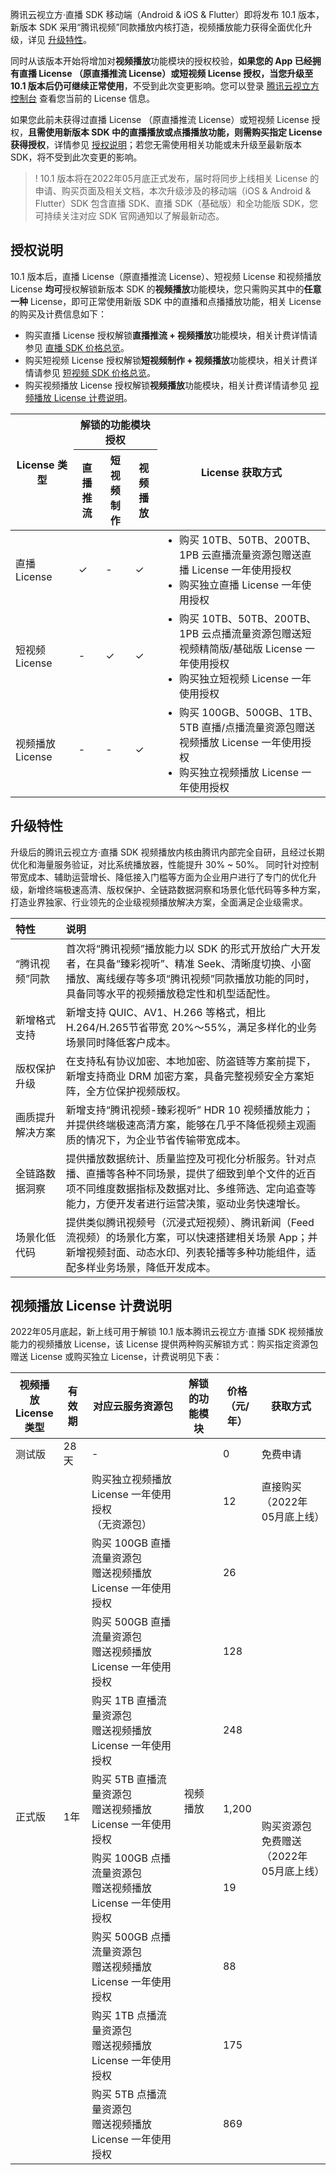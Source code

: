 <style>.markdown-text-box table td, .markdown-text-box table th {text-align: center;}</style>

腾讯云视立方·直播 SDK 移动端（Android & iOS & Flutter）即将发布 10.1 版本，新版本 SDK 采用“腾讯视频”同款播放内核打造，视频播放能力获得全面优化升级，详见 [升级特性](#up)。

同时从该版本开始将增加对**视频播放**功能模块的授权校验，**如果您的 App 已经拥有直播 License （原直播推流 License）或短视频 License 授权，当您升级至 10.1 版本后仍可继续正常使用**，不受到此次变更影响。您可以登录 [腾讯云视立方控制台](https://console.cloud.tencent.com/vcube) 查看您当前的 License 信息。

如果您此前未获得过直播 License （原直播推流 License）或短视频 License 授权，**且需使用新版本 SDK 中的直播播放或点播播放功能，则需购买指定 License 获得授权**，详情参见 [授权说明](#warrant)；若您无需使用相关功能或未升级至最新版本 SDK，将不受到此次变更的影响。

>! 10.1 版本将在2022年05月底正式发布，届时将同步上线相关 License 的申请、购买页面及相关文档，本次升级涉及的移动端（iOS & Android & Flutter）SDK 包含直播 SDK、直播 SDK（基础版）和全功能版 SDK，您可持续关注对应 SDK 官网通知以了解最新动态。

[](id:warrant)
## 授权说明

10.1 版本后，直播 License（原直播推流 License）、短视频 License 和视频播放 License **均可**授权解锁新版本 SDK 的**视频播放**功能模块，您只需购买其中的**任意一种** License，即可正常使用新版 SDK 中的直播和点播播放功能，相关 License 的购买及计费信息如下：

- 购买直播 License 授权解锁**直播推流 + 视频播放**功能模块，相关计费详情请参见 [直播 SDK 价格总览](https://cloud.tencent.com/document/product/454/8008)。
- 购买短视频 License 授权解锁**短视频制作 + 视频播放**功能模块，相关计费详情请参见 [短视频 SDK 价格总览](https://cloud.tencent.com/document/product/584/9368)。
- 购买视频播放 License 授权解锁**视频播放**功能模块，相关计费详情请参见 [视频播放 License 计费说明](#play_price)。

<table>
<thead>
<tr>
<th rowspan="2" width=20%>License 类型</th>
<th colspan="3">解锁的功能模块授权</th>
<th rowspan="2">License 获取方式</th>
</tr><tr>
<th>直播推流</th>
<th>短视频制作</th>
<th>视频播放</th>
</tr>
</thead>
<tbody>
<tr>
<td>直播 License</td>
<td>&#10003; </td>
<td>-</td>
<td>&#10003; </td>
<td style="text-align: left;"><ul style="margin:0">
    <li>购买 10TB、50TB、200TB、1PB 云直播流量资源包赠送直播 License 一年使用授权</li>
    <li>购买独立直播 License 一年使用授权</li></ul></td>
</tr>
<tr>
<td>短视频 License</td>
<td>-</td>
<td>&#10003; </td>
<td>&#10003; </td>
<td style="text-align: left;"><ul style="margin:0">
    <li>购买 10TB、50TB、200TB、1PB 云点播流量资源包赠送短视频精简版/基础版 License 一年使用授权</li>
    <li>购买独立短视频 License 一年使用授权</li></ul></td>
</tr>
<tr>
<td>视频播放 License</td>
<td>-</td>
<td>-</td>
<td>&#10003; </td>
<td style="text-align: left;"><ul style="margin:0">
    <li>购买 100GB、500GB、1TB、5TB 直播/点播流量资源包赠送视频播放 License 一年使用授权</li>
    <li>购买独立视频播放 License 一年使用授权</li></ul></td>
</tr>
</tbody></table>



[](id:up)
## 升级特性

升级后的腾讯云视立方·直播 SDK 视频播放内核由腾讯内部完全自研，且经过长期优化和海量服务验证，对比系统播放器，性能提升 30% ~ 50%。 同时针对控制带宽成本、辅助运营增长、降低接入门槛等方面为企业用户进行了专门的优化升级，新增终端极速高清、版权保护、全链路数据洞察和场景化低代码等多种方案，打造业界独家、行业领先的企业级视频播放解决方案，全面满足企业级需求。

<table>
<thead>
<tr>
<th width=16% style="text-align: left;">特性</th>
<th style="text-align: left;">说明</th>
</tr>
</thead>
<tbody><tr>
<td style="text-align: left;">“腾讯视频”同款</td>
<td style="text-align: left;">首次将“腾讯视频”播放能力以 SDK 的形式开放给广大开发者，在具备“臻彩视听”、精准 Seek、清晰度切换、小窗播放、离线缓存等多项“腾讯视频”同款播放功能的同时，具备同等水平的视频播放稳定性和机型适配性。</td>
</tr><tr>
<td style="text-align: left;">新增格式支持</td>
<td style="text-align: left;">新增支持 QUIC、AV1、H.266 等格式，相比 H.264/H.265节省带宽 20%～55%，满足多样化的业务场景同时降低客户成本。</td>
</tr><tr>
<td style="text-align: left;">版权保护升级</td>
<td style="text-align: left;">在支持私有协议加密、本地加密、防盗链等方案前提下，新增支持商业 DRM 加密方案，具备完整视频安全方案矩阵，全方位保护视频版权。</td>
</tr><tr>
<td style="text-align: left;">画质提升解决方案</td>
<td style="text-align: left;">新增支持“腾讯视频-臻彩视听” HDR 10 视频播放能力；并提供终端极速高清方案，能够在几乎不降低视频主观画质的情况下，为企业节省传输带宽成本。</td>
</tr><tr>
<td style="text-align: left;">全链路数据洞察</td>
<td style="text-align: left;">提供播放数据统计、质量监控及可视化分析服务。针对点播、直播等各种不同场景，提供了细致到单个文件的近百项不同维度数据指标及数据对比、多维筛选、定向追查等能力，方便开发者进行运营决策，驱动业务快速增长。</td>
</tr><tr>
<td style="text-align: left;">场景化低代码</td>
<td style="text-align: left;">提供类似腾讯视频号（沉浸式短视频）、腾讯新闻（Feed 流视频）的场景化方案，可以快速搭建相关场景 App；并新增视频封面、动态水印、列表轮播等多种功能组件，适配多样业务场景，降低开发成本。</td>
</tr>
</tbody></table>



[](id:play_price)
## 视频播放 License 计费说明
2022年05月底起，新上线可用于解锁 10.1 版本腾讯云视立方·直播 SDK 视频播放能力的视频播放 License，该 License 提供两种购买解锁方式：购买指定资源包赠送 License 或购买独立 License，计费说明见下表：


<table>
<thead>
<tr>
<th width=15%>视频播放 License 类型</th>
<th>有效期</th>
<th>对应云服务资源包</th>
<th>解锁的功能模块</th>
<th width=10%>价格<br>（元/年）</th>
<th>获取方式</th>
</tr>
</thead>
<tbody><tr>
<td>测试版</td>
<td>28天</td>
<td>-</td>
<td rowspan=10>视频播放</td>
<td>0</td>
<td>免费申请</td>
</tr>
<tr>
<td rowspan=9>正式版</td>
<td rowspan=9>1年</td>
<td>购买独立视频播放 License 一年使用授权<br>（无资源包）</td>
<td>12</td>
<td>直接购买<br>（2022年05月底上线）</td>
</tr>
<tr>
<td>购买 100GB 直播流量资源包<br>赠送视频播放 License 一年使用授权</td>
<td>26</td>
<td rowspan=8>购买资源包免费赠送<br>（2022年05月底上线）</td>
</tr>
<tr>
<td>购买 500GB 直播流量资源包<br>赠送视频播放 License 一年使用授权</td>
<td>128</td>
</tr>
<tr>
<td>购买 1TB 直播流量资源包<br>赠送视频播放 License 一年使用授权</td>
<td>248</td>
</tr>
<tr>
<td>购买 5TB 直播流量资源包<br>赠送视频播放 License 一年使用授权</td>
<td>1,200</td>
</tr>
<tr>
<td>购买 100GB 点播流量资源包<br>赠送视频播放 License 一年使用授权</td>
<td>19</td>
</tr>
<tr>
<td>购买 500GB 点播流量资源包<br>赠送视频播放 License 一年使用授权</td>
<td>88</td>
</tr>
<tr>
<td>购买 1TB 点播流量资源包<br>赠送视频播放 License 一年使用授权</td>
<td>175</td>
</tr>
<tr>
<td>购买 5TB 点播流量资源包<br>赠送视频播放 License 一年使用授权</td>
<td>869</td>
</tr>
</tbody></table>




